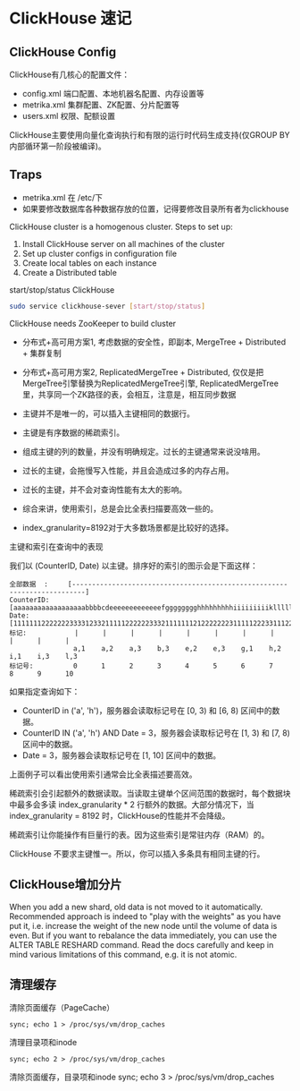 # ClickHouse 速记

## ClickHouse Config

ClickHouse有几核心的配置文件：

- config.xml 端口配置、本地机器名配置、内存设置等
- metrika.xml 集群配置、ZK配置、分片配置等
- users.xml 权限、配额设置

ClickHouse主要使用向量化查询执行和有限的运行时代码生成支持(仅GROUP BY内部循环第一阶段被编译)。

## Traps

- metrika.xml 在 /etc/下
- 如果要修改数据库各种数据存放的位置，记得要修改目录所有者为clickhouse

ClickHouse cluster is a homogenous cluster. Steps to set up:

1. Install ClickHouse server on all machines of the cluster
2. Set up cluster configs in configuration file
3. Create local tables on each instance
4. Create a Distributed table

start/stop/status ClickHouse

```sh
sudo service clickhouse-sever [start/stop/status]
```

ClickHouse needs ZooKeeper to build cluster

- 分布式+高可用方案1, 考虑数据的安全性，即副本, MergeTree + Distributed + 集群复制
- 分布式+高可用方案2, ReplicatedMergeTree + Distributed, 仅仅是把MergeTree引擎替换为ReplicatedMergeTree引擎, ReplicatedMergeTree里，共享同一个ZK路径的表，会相互，注意是，相互同步数据

- 主键并不是唯一的，可以插入主键相同的数据行。
- 主键是有序数据的稀疏索引。
- 组成主键的列的数量，并没有明确规定。过长的主键通常来说没啥用。
- 过长的主键，会拖慢写入性能，并且会造成过多的内存占用。
- 过长的主键，并不会对查询性能有太大的影响。
- 综合来讲，使用索引，总是会比全表扫描要高效一些的。
- index_granularity=8192对于大多数场景都是比较好的选择。


主键和索引在查询中的表现

我们以 (CounterID, Date) 以主键。排序好的索引的图示会是下面这样：
```
全部数据  :     [-------------------------------------------------------------------------]
CounterID:      [aaaaaaaaaaaaaaaaaabbbbcdeeeeeeeeeeeeefgggggggghhhhhhhhhiiiiiiiiikllllllll]
Date:           [1111111222222233331233211111222222333211111112122222223111112223311122333]
标记:            |      |      |      |      |      |      |      |      |      |      |
                a,1    a,2    a,3    b,3    e,2    e,3    g,1    h,2    i,1    i,3    l,3
标记号:          0      1      2      3      4      5      6      7      8      9      10
```
如果指定查询如下：
- CounterID in ('a', 'h')，服务器会读取标记号在 [0, 3) 和 [6, 8) 区间中的数据。
- CounterID IN ('a', 'h') AND Date = 3，服务器会读取标记号在 [1, 3) 和 [7, 8) 区间中的数据。
- Date = 3，服务器会读取标记号在 [1, 10] 区间中的数据。

上面例子可以看出使用索引通常会比全表描述要高效。

稀疏索引会引起额外的数据读取。当读取主键单个区间范围的数据时，每个数据块中最多会多读 index_granularity * 2 行额外的数据。大部分情况下，当 index_granularity = 8192 时，ClickHouse的性能并不会降级。

稀疏索引让你能操作有巨量行的表。因为这些索引是常驻内存（RAM）的。

ClickHouse 不要求主键惟一。所以，你可以插入多条具有相同主键的行。


## ClickHouse增加分片

When you add a new shard, old data is not moved to it automatically. Recommended approach is indeed to "play with the weights" as you have put it, i.e. increase the weight of the new node until the volume of data is even. But if you want to rebalance the data immediately, you can use the ALTER TABLE RESHARD command. Read the docs carefully and keep in mind various limitations of this command, e.g. it is not atomic.

## 清理缓存

清除页面缓存（PageCache）
```
sync; echo 1 > /proc/sys/vm/drop_caches       
```

清理目录项和inode
```
sync; echo 2 > /proc/sys/vm/drop_caches
```

清除页面缓存，目录项和inode
sync; echo 3 > /proc/sys/vm/drop_caches 
```